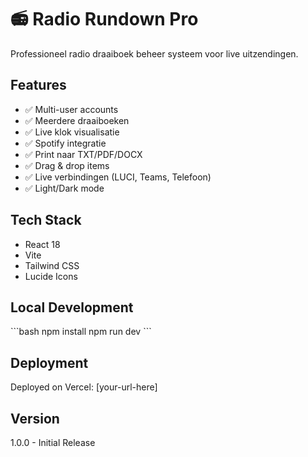 # 📻 Radio Rundown Pro

Professioneel radio draaiboek beheer systeem voor live uitzendingen.

## Features

- ✅ Multi-user accounts
- ✅ Meerdere draaiboeken
- ✅ Live klok visualisatie
- ✅ Spotify integratie
- ✅ Print naar TXT/PDF/DOCX
- ✅ Drag & drop items
- ✅ Live verbindingen (LUCI, Teams, Telefoon)
- ✅ Light/Dark mode

## Tech Stack

- React 18
- Vite
- Tailwind CSS
- Lucide Icons

## Local Development

\`\`\`bash
npm install
npm run dev
\`\`\`

## Deployment

Deployed on Vercel: [your-url-here]

## Version

1.0.0 - Initial Release
